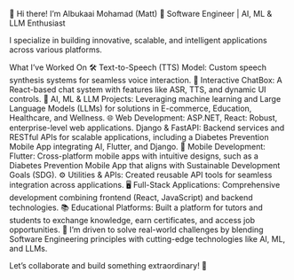 👋 Hi there! I’m Albukaai Mohamad (Matt)
🚀 Software Engineer | AI, ML & LLM Enthusiast

I specialize in building innovative, scalable, and intelligent applications across various platforms.

What I’ve Worked On
🛠 Text-to-Speech (TTS) Model: Custom speech synthesis systems for seamless voice interaction.
💬 Interactive ChatBox: A React-based chat system with features like ASR, TTS, and dynamic UI controls.
🤖 AI, ML & LLM Projects: Leveraging machine learning and Large Language Models (LLMs) for solutions in E-commerce, Education, Healthcare, and Wellness.
🌐 Web Development:
ASP.NET, React: Robust, enterprise-level web applications.
Django & FastAPI: Backend services and RESTful APIs for scalable applications, including a Diabetes Prevention Mobile App integrating AI, Flutter, and Django.
📱 Mobile Development:
Flutter: Cross-platform mobile apps with intuitive designs, such as a Diabetes Prevention Mobile App that aligns with Sustainable Development Goals (SDG).
⚙️ Utilities & APIs: Created reusable API tools for seamless integration across applications.
🖥 Full-Stack Applications: Comprehensive development combining frontend (React, JavaScript) and backend technologies.
📚 Educational Platforms: Built a platform for tutors and students to exchange knowledge, earn certificates, and access job opportunities.
🔎 I’m driven to solve real-world challenges by blending Software Engineering principles with cutting-edge technologies like AI, ML, and LLMs.

Let’s collaborate and build something extraordinary! 🚀

